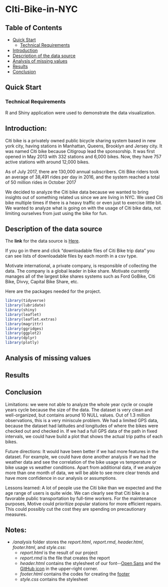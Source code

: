 # CIti-Bike-in-NYC


<!-- TOC depthFrom:1 depthTo:6 withLinks:1 updateOnSave:1 orderedList:0 -->

## Table of Contents

- [Quick Start](#quick-start)
  - [Technical Requirements](#techincla-requirements)
- [Introduction](#introduction)
- [Description of the data source](#description-of-the-data-source)
- [Analysis of missing values](#analysis-of-missing-values)
- [Results](#results)
- [Conclusion](#conclusion)

<!-- /TOC -->



## Quick Start

### Technical Requirements

R and Shiny application were used to demonstrate the data visualization.

## Introduction:

Citi bike is a privately owned public bicycle sharing system based in new york city, having stations in Manhattan, Queens, Brooklyn and Jersey city. It was named Citi bike because Citigroup lead the sponsorship. It was first opened in May 2013 with 332 stations and 6,000 bikes. Now, they have 757 active stations with around 12,000 bikes.

As of July 2017, there are 130,000 annual subscribers. Citi Bike riders took an average of 38,491 rides per day in 2016, and the system reached a total of 50 million rides in October 2017

We decided to analyze the Citi bike data because we wanted to bring insights out of something related us since we are living in NYC. We used Citi bike multiple times if there is a heavy traffic or even just to exercise little bit. We wanted to analyze what is going on with the usage of Citi bike data, not limiting ourselves from just using the bike for fun.


## Description of the data source

The **link** for the data source is [Here](https://www.citibikenyc.com/system-data).

If you go in there and click “downloadable files of Citi Bike trip data” you can see lists of downloadable files by each month in a csv type.

Motivate international, a private company, is responsible of collecting the data. The company is a global leader in bike share. Motivate currently manages all of the largest bike shares systems such as Ford GoBike, Citi Bike, Divvy, Capital Bike Share, etc.


Here are the packages needed for the project.

```r
library(tidyverse)
library(lubridate)
library(shiny)
library(leaflet)
library(leaflet.extras)
library(magrittr)
library(ggridges)
library(ggplot2)
library(dplyr)
library(plotly)
```

## Analysis of missing values

## Results

## Conclusion

Limitations: we were not able to analyze the whole year cycle or couple years cycle because the size of the data. The dataset is very clean and well-organized, but contains around 10 NULL values. Out of 1.3 million observations, this is a very miniscule problem. We had a limited GPS data, because the dataset had latitudes and longitudes of where the bikes were checked out and checked in. If we had a full GPS data of the path in fixed intervals, we could have build a plot that shows the actual trip paths of each bikes.

Future directions: It would have been better if we had more features in the dataset. For example, we could have done another analysis if we had the weather data and see the correlation of the bike usage vs temperature or bike usage vs weather conditions. Apart from additional data, if we analyze more than one month of data, we will be able to see more clear trends and have more confidence in our analysis or assumptions.

Lessons learned: A lot of people use the Citi bike than we expected and the age range of users is quite wide. We can clearly see that Citi bike is a favorable public transportation by full-time workers. For the maintenance purposes, Motive could prioritize popular stations for more efficient repairs. This could possibly cut the cost they are spending on precautionary measures.


## Notes:
+ _/analysis_ folder stores the _report.html_, _report.rmd_, _header.html_, _footer.html_, and _style.css_:
	+ _report.html_ is the result of our project
	+ _report.rmd_ is the file that creates the report
	+ _header.html_ contains the stylesheet of our font--[Open Sans](https://fonts.google.com/specimen/Open+Sans) and the [GitHub icon](https://github.com/tholman/github-corners) in the upper-right corner.
	+ _footer.html_ contains the codes for creating the [footer](https://holtzy.github.io/Pimp-my-rmd/#footer_and_header)
	+ _style.css_ contains the stylesheet
	

